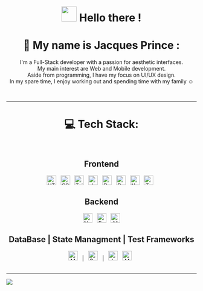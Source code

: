 
<h1 align="center" font-size="50px"><img src="https://github.com/JacquesOP/JacquesOP/assets/144851031/31aba6aa-3b18-4795-a4c9-4ada275ce975" width="40" height="40" /> Hello there !</h1>

<h1 align="center">💫 My name is Jacques Prince : </h1>
<p align="center">
  I'm a Full-Stack developer with a passion for aesthetic interfaces.<br>My main interest are Web and Mobile development.<br>Aside from programming, I have my focus on UI/UX design.<br>In my spare time, I enjoy working out and spending time with my family ☺️
</p>
<br>

------------------------------------------------------------------------------------------------------------------------------------------

<h1 align="center">💻 Tech Stack:</h1> <br>

<h2 align="center">Frontend</h2>

<div align="center">
  <img src="https://img.shields.io/badge/HTML5-282C34?logo=html5&logoColor=E34F26" alt="HTML5 logo" title="HTML5" height="25" />
    &nbsp;
  <img src="https://img.shields.io/badge/CSS3-282C34?logo=css3&logoColor=1572B6" alt="CSS3 logo" title="CSS3" height="25" />
    &nbsp;
  <img src="https://img.shields.io/badge/Tailwind%20CSS-282C34?logo=tailwind-css&logoColor=38B2AC" alt="Tailwind CSS logo" title="Tailwind CSS" height="25" />
    &nbsp;
  <img src="https://img.shields.io/badge/JavaScript-282C34?logo=javascript&logoColor=F7DF1E" alt="JavaScript logo" title="JavaScript" height="25" />
    &nbsp;
  <img src="https://img.shields.io/badge/React-282C34?logo=react&logoColor=61DAFB" alt="React logo" title="React" height="25" />
    &nbsp;
  <img src="https://img.shields.io/badge/React Native-282C34?logo=react&logoColor=009EDB" alt="React Native logo" title="React Native" height="25" />
    &nbsp;
  <img src="https://img.shields.io/badge/Next.js-282C34?logo=next.js&logoColor=FFFFFF" alt="Next.js logo" title="Next.js" height="25" />
    &nbsp;
  <img src="https://img.shields.io/badge/TypeScript-282C34?logo=typescript&logoColor=3178C6" alt="TypeScript logo" title="TypeScript" height="25" />
    &nbsp;
</div>

<h2 align="center">Backend</h2>

<div align="center">
  <img src="https://img.shields.io/badge/Node.js-282C34?logo=node.js&logoColor=339933" alt="Node.js logo" title="Node.js" height="25" />
    &nbsp;
  <img src="https://img.shields.io/badge/Express-282C34?logo=express&logoColor=FFFFFF" alt="Express.js logo" title="Express.js" height="25" />
    &nbsp;
  <img alt="Mongoose logo" src="https://img.shields.io/badge/Mongoose-282C34?style=flat&logo=mongoose&logoColor=%23F04D35" title="Mongoose" height="25" />
</div>

<h2 align="center">DataBase | State Managment | Test Frameworks</h2>

<div align="center">
  <img src="https://img.shields.io/badge/MongoDB-282C34?logo=mongodb&logoColor=47A248" alt="MongoDB logo" title="MongoDB" height="25" />
    &nbsp;
  | &nbsp;
  <img src="https://img.shields.io/badge/Redux-282C34?logo=redux&logoColor=764ABC" alt="Redux logo" title="Redux" height="25" />
    &nbsp;
  | &nbsp;
  <img src="https://img.shields.io/badge/Jest-282C34?logo=jest&logoColor=C21325" alt="Jest logo" title="Jest" height="25" />
    &nbsp;
  <img alt="Mocha logo" src="https://img.shields.io/badge/Mocha-282C34?style=flat&logo=mocha&logoColor=8D6748" title="Mocha" height="25">
    &nbsp;
</div>
<br>


---
[![](https://visitcount.itsvg.in/api?id=JacquesOP&icon=0&color=0)](https://visitcount.itsvg.in)



<!---
JacquesOP/JacquesOP is a ✨ special ✨ repository because its `README.md` (this file) appears on your GitHub profile.
You can click the Preview link to take a look at your changes.
--->


